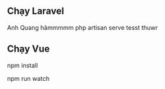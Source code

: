 ## Chạy Laravel
Anh Quang hâmmmmm
php artisan serve
tesst thuwr 
## Chạy Vue

<p>npm install</p>
<p>npm run watch</p>

